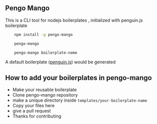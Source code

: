 ## Pengo Mango

This is a CLI tool for nodejs boilerplates , initialized with penguin.js boilerplate

```bash
    npm install -g pengo-mango

    pengo-mango

    pengo-mango boilerplate-name
```

A default boilerplate ([penguin.js](https://github.com/samayun/penguin.js)) would be generated

## How to add your boilerplates in pengo-mango

- Make your reusable boilerplate
- Clone pengo-mango repository
- make a unique directory inside `templates/your-boilerplate-name`
- Copy your files here
- give a pull request
- Thanks for contributing
